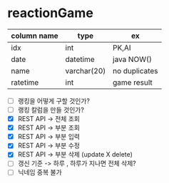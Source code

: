 # reactionGame

| column name | type        | ex            |
|-------------|-------------|---------------|
| idx         | int         | PK,AI         |
| date        | datetime    | java NOW()    |
| name        | varchar(20) | no duplicates |
| ratetime    | int         | game result   |

- [ ] 랭킹을 어떻게 구할 것인가?
- [ ] 랭킹 칼럼을 만들 것인가?
- [x] REST API -> 전체 조회
- [x] REST API -> 부분 조회
- [x] REST API -> 부분 입력
- [x] REST API -> 부분 수정
- [x] REST API -> 부분 삭제 (update X delete)
- [ ] 갱신 기준 -> 하루 , 하루가 지나면 전체 삭제?
- [ ] 닉네임 중복 불가
